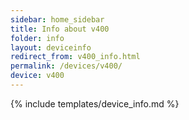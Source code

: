 ```yaml
---
sidebar: home_sidebar
title: Info about v400
folder: info
layout: deviceinfo
redirect_from: v400_info.html
permalink: /devices/v400/
device: v400
---
```

{% include templates/device_info.md %}
